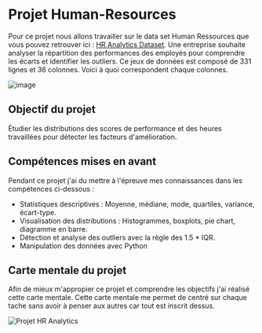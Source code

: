 # Projet Human-Resources
Pour ce projet nous allons travailler sur le data set Human Ressources que vous pouvez retrouver ici : <a href=https://www.kaggle.com/datasets/rhuebner/human-resources-data-set>HR Analytics Dataset</a>.
 Une entreprise souhaite analyser la répartition des performances des employés pour comprendre les écarts et identifier les outliers.
 Ce jeux de données est composé de 331 lignes et 36 colonnes. Voici à quoi correspondent chaque colonnes.
 
 ![image](https://github.com/user-attachments/assets/1229229c-b289-46c4-844e-a3993e232b32)


## Objectif du projet
Étudier les distributions des scores de performance et des heures travaillées pour détecter les facteurs d'amélioration.

## Compétences mises en avant
Pendant ce projet j'ai du mettre à l'épreuve mes connaissances dans les compétences ci-dessous :
   - Statistiques descriptives : Moyenne, médiane, mode, quartiles, variance, écart-type.
   - Visualisation des distributions : Histogrammes, boxplots, pie chart, diagramme en barre.
   - Détection et analyse des outliers avec la règle des 1.5 * IQR.
   -  Manipulation des données avec Python

## Carte mentale du projet
Afin de mieux m'appropier ce projet et comprendre les objectifs j'ai réalisé cette carte mentale.
Cette carte mentale me permet de centré sur chaque tache sans avoir à penser aux autres car tout est inscrit dessus.

![Projet HR Analytics](https://github.com/user-attachments/assets/50513a5a-fc02-4682-98fd-27113899d62c)
